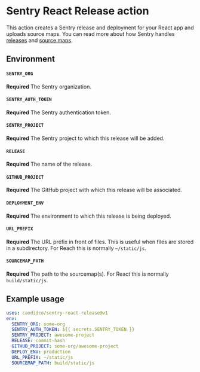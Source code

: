 
# Sentry React Release action

This action creates a Sentry release and deployment for your React app and uploads source maps. You can read more about how Sentry handles [releases](https://docs.sentry.io/workflow/releases/?platform=browsernpm) and [source maps](https://docs.sentry.io/platforms/javascript/sourcemaps/).

## Environment

#### `SENTRY_ORG`

**Required** The Sentry organization.

#### `SENTRY_AUTH_TOKEN`

**Required** The Sentry authentication token.

#### `SENTRY_PROJECT`

**Required** The Sentry project to which this release will be added.

#### `RELEASE`

**Required** The name of the release.

#### `GITHUB_PROJECT`

**Required** The GitHub project with which this release will be associated.

#### `DEPLOYMENT_ENV`

**Required** The environment to which this release is being deployed.

#### `URL_PREFIX`

**Required** The URL prefix in front of files. This is useful when files are stored in a subdirectory. For Reach this is normally `~/static/js`.

#### `SOURCEMAP_PATH`

**Required** The path to the sourcemap(s). For React this is normally `build/static/js`.

## Example usage

```yaml
uses: candidco/sentry-react-release@v1
env:
  SENTRY_ORG: some-org
  SENTRY_AUTH_TOKEN: ${{ secrets.SENTRY_TOKEN }}
  SENTRY_PROJECT: awesome-project
  RELEASE: commit-hash
  GITHUB_PROJECT: some-org/awesome-project
  DEPLOY_ENV: production
  URL_PREFIX: ~/static/js
  SOURCEMAP_PATH: build/static/js
```
